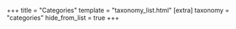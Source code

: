 +++
title = "Categories"
template = "taxonomy_list.html"
[extra]
  taxonomy = "categories"
  hide_from_list = true
+++
